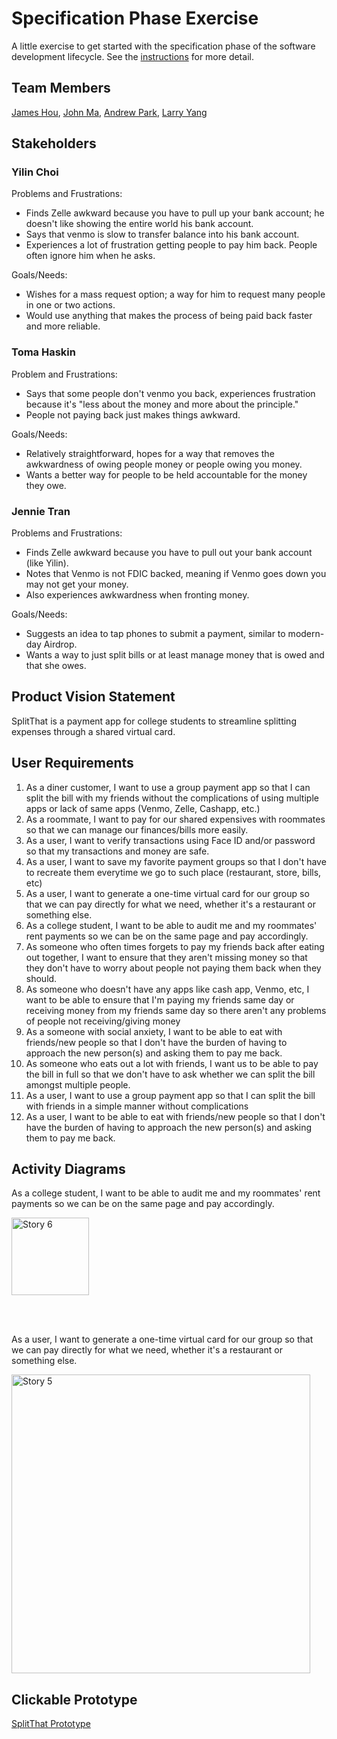 # Specification Phase Exercise

A little exercise to get started with the specification phase of the software development lifecycle. See the [instructions](instructions.md) for more detail.

## Team Members

[James Hou](https://github.com/James-Hou22), [John Ma](https://github.com/j4ma), [Andrew Park](https://github.com/Toudles), [Larry Yang](https://github.com/larryyang04)

## Stakeholders

### Yilin Choi

Problems and Frustrations:
- Finds Zelle awkward because you have to pull up your bank account; he doesn't like showing the entire world his bank account.
- Says that venmo is slow to transfer balance into his bank account.
- Experiences a lot of frustration getting people to pay him back. People often ignore him when he asks.

Goals/Needs:
- Wishes for a mass request option; a way for him to request many people in one or two actions.
- Would use anything that makes the process of being paid back faster and more reliable.

### Toma Haskin

Problem and Frustrations:
- Says that some people don't venmo you back, experiences frustration because it's "less about the money and more about the principle."
- People not paying back just makes things awkward.

Goals/Needs:
- Relatively straightforward, hopes for a way that removes the awkwardness of owing people money or people owing you money.
- Wants a better way for people to be held accountable for the money they owe.

### Jennie Tran

Problems and Frustrations:
- Finds Zelle awkward because you have to pull out your bank account (like Yilin).
- Notes that Venmo is not FDIC backed, meaning if Venmo goes down you may not get your money.
- Also experiences awkwardness when fronting money.

Goals/Needs:
- Suggests an idea to tap phones to submit a payment, similar to modern-day Airdrop.
- Wants a way to just split bills or at least manage money that is owed and that she owes.

## Product Vision Statement

SplitThat is a payment app for college students to streamline splitting expenses through a shared virtual card.

## User Requirements

1. As a diner customer, I want to use a group payment app so that I can split the bill with my friends without the complications of using multiple apps or lack of same apps (Venmo, Zelle, Cashapp, etc.)
2. As a roommate, I want to pay for our shared expensives with roommates so that we can manage our finances/bills more easily.
3. As a user, I want to verify transactions using Face ID and/or password so that my transactions and money are safe.
4. As a user, I want to save my favorite payment groups so that I don't have to recreate them everytime we go to such place (restaurant, store, bills, etc)
5. As a user, I want to generate a one-time virtual card for our group so that we can pay directly for what we need, whether it's a restaurant or something else.
6. As a college student, I want to be able to audit me and my roommates' rent payments so we can be on the same page and pay accordingly.
7. As someone who often times forgets to pay my friends back after eating out together, I want to ensure that they aren't missing money so that they don't have to worry about people not paying them back when they should.
8. As someone who doesn't have any apps like cash app, Venmo, etc, I want to be able to ensure that I'm paying my friends same day or receiving money from my friends same day so there aren't any problems of people not receiving/giving money
9. As a someone with social anxiety, I want to be able to eat with friends/new people so that I don't have the burden of having to approach the new person(s) and asking them to pay me back.
10. As someone who eats out a lot with friends, I want us to be able to pay the bill in full so that we don't have to ask whether we can split the bill amongst multiple people.
11. As a user, I want to use a group payment app so that I can split the bill with friends in a simple manner without complications
12. As a user, I want to be able to eat with friends/new people so that I don't have the burden of having to approach the new person(s) and asking them to pay me back.

## Activity Diagrams
As a college student, I want to be able to audit me and my roommates' rent payments so we can be on the same page and pay accordingly.

<img width="124" alt="Story 6" src="https://github.com/user-attachments/assets/18f6b666-6822-4081-9c5b-c2cc4fa03883" />

<br></br>

As a user, I want to generate a one-time virtual card for our group so that we can pay directly for what we need, whether it's a restaurant or something else.

<img width="478" alt="Story 5" src="https://github.com/user-attachments/assets/60041b24-e096-4689-a8a4-07d9ec8bc7f2" />



## Clickable Prototype

[SplitThat Prototype](https://www.figma.com/proto/FVXT3hYbeVwd453Qx2EGNN/sweproject1?node-id=24-79&t=H78pwDPYYvuhqfsH-1&scaling=scale-down&content-scaling=fixed&page-id=0%3A1&starting-point-node-id=24%3A79)
